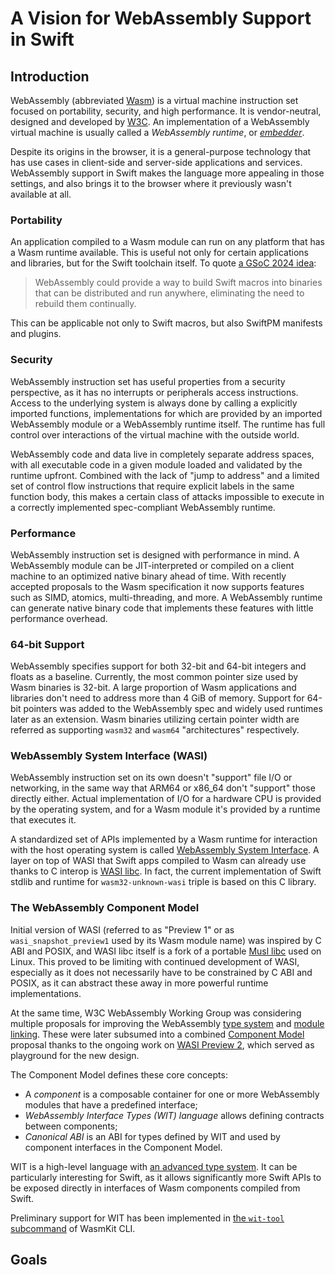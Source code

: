 # A Vision for WebAssembly Support in Swift

## Introduction

WebAssembly (abbreviated [Wasm](https://webassembly.github.io/spec/core/intro/introduction.html#wasm)) is a virtual 
machine instruction set focused on portability, security, and high performance. It is vendor-neutral, designed and
developed by [W3C](https://w3.org). An implementation of a WebAssembly virtual machine is usually called a
*WebAssembly runtime*, or [*embedder*](https://webassembly.github.io/spec/core/intro/overview.html#embedder).

Despite its origins in the browser, it is a general-purpose technology that has use cases in client-side and
server-side applications and services. WebAssembly support in Swift makes the language more appealing in those settings,
and also brings it to the browser where it previously wasn't available at all.

### Portability

An application compiled to a Wasm module can run on any platform that has a Wasm runtime available. This is useful not
only for certain applications and libraries, but for the Swift toolchain itself. To quote
[a GSoC 2024 idea](https://www.swift.org/gsoc2024/#building-swift-macros-with-webassembly):

> WebAssembly could provide a way to build Swift macros into binaries that can be distributed and run anywhere,
> eliminating the need to rebuild them continually.

This can be applicable not only to Swift macros, but also SwiftPM manifests and plugins.

### Security

WebAssembly instruction set has useful properties from a security perspective, as it has
no interrupts or peripherals access instructions. Access to the underlying system is always done by calling a
explicitly imported functions, implementations for which are provided by an imported WebAssembly module or a WebAssembly
runtime itself. The runtime has full control over interactions of the virtual machine with the outside world.

WebAssembly code and data live in completely separate address spaces, with all executable code in a given module loaded
and validated by the runtime upfront. Combined with the lack of "jump to address" and a limited set of control flow
instructions that require explicit labels in the same function body, this makes a certain class of attacks impossible to
execute in a correctly implemented spec-compliant WebAssembly runtime.

### Performance

WebAssembly instruction set is designed with performance in mind. A WebAssembly module can be JIT-interpreted or
compiled on a client machine to an optimized native binary ahead of time. With recently accepted proposals to the Wasm
specification it now supports features such as SIMD, atomics, multi-threading, and more. A WebAssembly runtime can
generate native binary code that implements these features with little performance overhead.

### 64-bit Support

WebAssembly specifies support for both 32-bit and 64-bit integers and floats as a baseline. Currently, the most common
pointer size used by Wasm binaries is 32-bit. A large proportion of Wasm applications and libraries don't need to
address more than 4 GiB of memory. Support for 64-bit pointers was added to the WebAssembly spec and widely used
runtimes later as an extension. Wasm binaries utilizing certain pointer width are referred as supporting `wasm32`
and `wasm64` "architectures" respectively.

### WebAssembly System Interface (WASI)

WebAssembly instruction set on its own doesn't "support" file I/O or networking, in the same way that ARM64 or x86_64
don't "support" those directly either. Actual implementation of I/O for a hardware CPU is provided by the operating system, and
for a Wasm module it's provided by a runtime that executes it.

A standardized set of APIs implemented by a Wasm runtime for interaction with the host
operating system is called [WebAssembly System Interface](https://wasi.dev). A layer on top of WASI that Swift apps compiled to Wasm
can already use thanks to C interop is [WASI libc](https://github.com/WebAssembly/wasi-libc). In fact, the current
implementation of Swift stdlib and runtime for `wasm32-unknown-wasi` triple is based on this C library.

### The WebAssembly Component Model

Initial version of WASI (referred to as "Preview 1" or as `wasi_snapshot_preview1` used by its Wasm module name) was
inspired by C ABI and POSIX, and WASI libc itself is a fork of a portable [Musl libc](http://musl.libc.org) used on
Linux. This proved to be limiting with continued development of WASI, especially as it does not necessarily have to
be constrained by C ABI and POSIX, as it can abstract these away in more powerful runtime implementations.

At the same time, W3C WebAssembly Working Group was considering multiple proposals for improving the WebAssembly [type
system](https://github.com/webassembly/interface-types) and
[module linking](https://github.com/webassembly/module-linking). These were later subsumed into a combined
[Component Model](https://component-model.bytecodealliance.org) proposal thanks to the ongoing work on
[WASI Preview 2](https://github.com/WebAssembly/WASI/blob/main/preview2/README.md), which served as playground for
the new design.

The Component Model defines these core concepts:

- A *component* is a composable container for one or more WebAssembly modules that have a predefined interface;
- *WebAssembly Interface Types (WIT) language* allows defining contracts between components;
- *Canonical ABI* is an ABI for types defined by WIT and used by component interfaces in the Component Model.

WIT is a high-level language with [an advanced type system](https://component-model.bytecodealliance.org/design/wit.html#built-in-types). It can be particularly interesting for Swift, as it allows significantly more Swift APIs to be exposed directly in interfaces of Wasm
components compiled from Swift.

Preliminary support for WIT has been implemented in
[the `wit-tool` subcommand](https://github.com/swiftwasm/WasmKit/blob/0.0.3/Sources/WITTool/WITTool.swift) of WasmKit
CLI.

## Goals